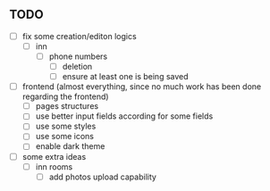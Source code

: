 
## TODO
  - [  ] fix some creation/editon logics
    - [  ] inn
      - [  ] phone numbers
        - [  ] deletion
        - [  ] ensure at least one is being saved

  - [  ] frontend (almost everything, since no much work has been done regarding the frontend)
    - [  ] pages structures
    - [  ] use better input fields according for some fields
    - [  ] use some styles
    - [  ] use some icons
    - [  ] enable dark theme

  - [  ] some extra ideas
    - [  ] inn rooms
      - [  ] add photos upload capability
